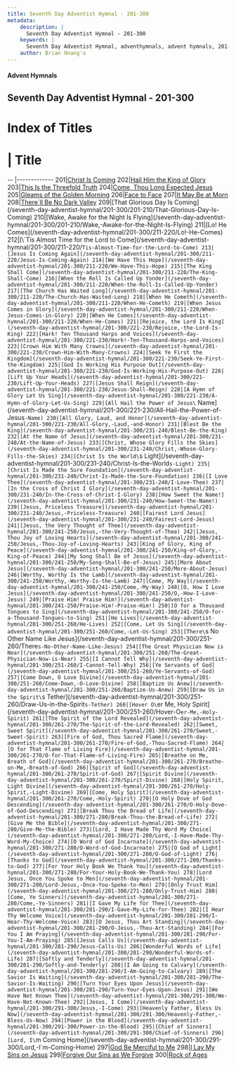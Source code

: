 ```yaml
---
title: Seventh Day Adventist Hymnal - 201-300
metadata:
    description: |
      Seventh Day Adventist Hymnal - 201-300
    keywords: |
      Seventh Day Adventist Hymnal, adventhymnals, advent hymnals, 201-300
    author: Brian Onang'o
---
```


#### Advent Hymnals
## Seventh Day Adventist Hymnal - 201-300

# Index of Titles
# | Title                        
-- |-------------
201|[Christ Is Coming](/seventh-day-adventist-hymnal/201-300/201-210/Christ-Is-Coming)
202|[Hail Him the King of Glory](/seventh-day-adventist-hymnal/201-300/201-210/Hail-Him-the-King-of-Glory)
203|[This Is the Threefold Truth](/seventh-day-adventist-hymnal/201-300/201-210/This-Is-the-Threefold-Truth)
204|[Come, Thou Long Expected Jesus](/seventh-day-adventist-hymnal/201-300/201-210/Come,-Thou-Long-Expected-Jesus)
205|[Gleams of the Golden Morning](/seventh-day-adventist-hymnal/201-300/201-210/Gleams-of-the-Golden-Morning)
206|[Face to Face](/seventh-day-adventist-hymnal/201-300/201-210/Face-to-Face)
207|[It May Be at Morn](/seventh-day-adventist-hymnal/201-300/201-210/It-May-Be-at-Morn)
208|[There\`ll Be No Dark Valley](/seventh-day-adventist-hymnal/201-300/201-210/There`ll-Be-No-Dark-Valley)
209|[That Glorious Day Is Coming](/seventh-day-adventist-hymnal/201-300/201-210/That-Glorious-Day-Is-Coming)
210|[Wake, Awake for the Night Is Flying](/seventh-day-adventist-hymnal/201-300/201-210/Wake,-Awake-for-the-Night-Is-Flying)
211|[Lo! He Comes](/seventh-day-adventist-hymnal/201-300/211-220/Lo!-He-Comes)
212|[\`Tis Almost Time for the Lord to Come](/seventh-day-adventist-hymnal/201-300/211-220/`Tis-Almost-Time-for-the-Lord-to-Come)
213|[Jesus Is Coming Again](/seventh-day-adventist-hymnal/201-300/211-220/Jesus-Is-Coming-Again)
214|[We Have This Hope](/seventh-day-adventist-hymnal/201-300/211-220/We-Have-This-Hope)
215|[The King Shall Come](/seventh-day-adventist-hymnal/201-300/211-220/The-King-Shall-Come)
216|[When the Roll Is Called Up Yonder](/seventh-day-adventist-hymnal/201-300/211-220/When-the-Roll-Is-Called-Up-Yonder)
217|[The Church Has Waited Long](/seventh-day-adventist-hymnal/201-300/211-220/The-Church-Has-Waited-Long)
218|[When He Cometh](/seventh-day-adventist-hymnal/201-300/211-220/When-He-Cometh)
219|[When Jesus Comes in Glory](/seventh-day-adventist-hymnal/201-300/211-220/When-Jesus-Comes-in-Glory)
220|[When He Comes](/seventh-day-adventist-hymnal/201-300/211-220/When-He-Comes)
221|[Rejoice, the Lord Is King](/seventh-day-adventist-hymnal/201-300/221-230/Rejoice,-the-Lord-Is-King)
222|[Hark! Ten Thousand Harps and Voices](/seventh-day-adventist-hymnal/201-300/221-230/Hark!-Ten-Thousand-Harps-and-Voices)
223|[Crown Him With Many Crowns](/seventh-day-adventist-hymnal/201-300/221-230/Crown-Him-With-Many-Crowns)
224|[Seek Ye First the Kingdom](/seventh-day-adventist-hymnal/201-300/221-230/Seek-Ye-First-the-Kingdom)
225|[God Is Working His Purpose Out](/seventh-day-adventist-hymnal/201-300/221-230/God-Is-Working-His-Purpose-Out)
226|[Lift Up Your Heads](/seventh-day-adventist-hymnal/201-300/221-230/Lift-Up-Your-Heads)
227|[Jesus Shall Reign](/seventh-day-adventist-hymnal/201-300/221-230/Jesus-Shall-Reign)
228|[A Hymn of Glory Let Us Sing](/seventh-day-adventist-hymnal/201-300/221-230/A-Hymn-of-Glory-Let-Us-Sing)
229|[All Hail the Power of Jesus\` Name](/seventh-day-adventist-hymnal/201-300/221-230/All-Hail-the-Power-of-Jesus`-Name)
230|[All Glory, Laud, and Honor](/seventh-day-adventist-hymnal/201-300/221-230/All-Glory,-Laud,-and-Honor)
231|[Blest Be the King](/seventh-day-adventist-hymnal/201-300/231-240/Blest-Be-the-King)
232|[At the Name of Jesus](/seventh-day-adventist-hymnal/201-300/231-240/At-the-Name-of-Jesus)
233|[Christ, Whose Glory Fills the Skies](/seventh-day-adventist-hymnal/201-300/231-240/Christ,-Whose-Glory-Fills-the-Skies)
234|[Christ Is the World\`s Light](/seventh-day-adventist-hymnal/201-300/231-240/Christ-Is-the-World`s-Light)
235|[Christ Is Made the Sure Foundation](/seventh-day-adventist-hymnal/201-300/231-240/Christ-Is-Made-the-Sure-Foundation)
236|[I Love Thee](/seventh-day-adventist-hymnal/201-300/231-240/I-Love-Thee)
237|[In the Cross of Christ I Glory](/seventh-day-adventist-hymnal/201-300/231-240/In-the-Cross-of-Christ-I-Glory)
238|[How Sweet the Name!](/seventh-day-adventist-hymnal/201-300/231-240/How-Sweet-the-Name!)
239|[Jesus, Priceless Treasure](/seventh-day-adventist-hymnal/201-300/231-240/Jesus,-Priceless-Treasure)
240|[Fairest Lord Jesus](/seventh-day-adventist-hymnal/201-300/231-240/Fairest-Lord-Jesus)
241|[Jesus, the Very Thought of Thee](/seventh-day-adventist-hymnal/201-300/241-250/Jesus,-the-Very-Thought-of-Thee)
242|[Jesus, Thou Joy of Loving Hearts](/seventh-day-adventist-hymnal/201-300/241-250/Jesus,-Thou-Joy-of-Loving-Hearts)
243|[King of Glory, King of Peace](/seventh-day-adventist-hymnal/201-300/241-250/King-of-Glory,-King-of-Peace)
244|[My Song Shall Be of Jesus](/seventh-day-adventist-hymnal/201-300/241-250/My-Song-Shall-Be-of-Jesus)
245|[More About Jesus](/seventh-day-adventist-hymnal/201-300/241-250/More-About-Jesus)
246|[Worthy, Worthy Is the Lamb](/seventh-day-adventist-hymnal/201-300/241-250/Worthy,-Worthy-Is-the-Lamb)
247|[Come, My Way](/seventh-day-adventist-hymnal/201-300/241-250/Come,-My-Way)
248|[O, How I Love Jesus](/seventh-day-adventist-hymnal/201-300/241-250/O,-How-I-Love-Jesus)
249|[Praise Him! Praise Him!](/seventh-day-adventist-hymnal/201-300/241-250/Praise-Him!-Praise-Him!)
250|[O for a Thousand Tongues to Sing](/seventh-day-adventist-hymnal/201-300/241-250/O-for-a-Thousand-Tongues-to-Sing)
251|[He Lives](/seventh-day-adventist-hymnal/201-300/251-260/He-Lives)
252|[Come, Let Us Sing](/seventh-day-adventist-hymnal/201-300/251-260/Come,-Let-Us-Sing)
253|[There\`s No Other Name Like Jesus](/seventh-day-adventist-hymnal/201-300/251-260/There`s-No-Other-Name-Like-Jesus)
254|[The Great Physician Now is Near](/seventh-day-adventist-hymnal/201-300/251-260/The-Great-Physician-Now-is-Near)
255|[I Cannot Tell Why](/seventh-day-adventist-hymnal/201-300/251-260/I-Cannot-Tell-Why)
256|[Ye Servants of God](/seventh-day-adventist-hymnal/201-300/251-260/Ye-Servants-of-God)
257|[Come Down, O Love Divine](/seventh-day-adventist-hymnal/201-300/251-260/Come-Down,-O-Love-Divine)
258|[Baptize Us Anew](/seventh-day-adventist-hymnal/201-300/251-260/Baptize-Us-Anew)
259|[Draw Us in the Spirit\`s Tether](/seventh-day-adventist-hymnal/201-300/251-260/Draw-Us-in-the-Spirit`s-Tether)
260|[Hover O\`er Me, Holy Spirit](/seventh-day-adventist-hymnal/201-300/251-260/Hover-O`er-Me,-Holy-Spirit)
261|[The Spirit of the Lord Revealed](/seventh-day-adventist-hymnal/201-300/261-270/The-Spirit-of-the-Lord-Revealed)
262|[Sweet, Sweet Spirit](/seventh-day-adventist-hymnal/201-300/261-270/Sweet,-Sweet-Spirit)
263|[Fire of God, Thou Sacred Flame](/seventh-day-adventist-hymnal/201-300/261-270/Fire-of-God,-Thou-Sacred-Flame)
264|[O for That Flame of Living Fire](/seventh-day-adventist-hymnal/201-300/261-270/O-for-That-Flame-of-Living-Fire)
265|[Breathe on Me, Breath of God](/seventh-day-adventist-hymnal/201-300/261-270/Breathe-on-Me,-Breath-of-God)
266|[Spirit of God](/seventh-day-adventist-hymnal/201-300/261-270/Spirit-of-God)
267|[Spirit Divine](/seventh-day-adventist-hymnal/201-300/261-270/Spirit-Divine)
268|[Holy Spirit, Light Divine](/seventh-day-adventist-hymnal/201-300/261-270/Holy-Spirit,-Light-Divine)
269|[Come, Holy Spirit](/seventh-day-adventist-hymnal/201-300/261-270/Come,-Holy-Spirit)
270|[O Holy Dove of God Descending](/seventh-day-adventist-hymnal/201-300/261-270/O-Holy-Dove-of-God-Descending)
271|[Break Thou the Bread of Life](/seventh-day-adventist-hymnal/201-300/271-280/Break-Thou-the-Bread-of-Life)
272|[Give Me the Bible](/seventh-day-adventist-hymnal/201-300/271-280/Give-Me-the-Bible)
273|[Lord, I Have Made Thy Word My Choice](/seventh-day-adventist-hymnal/201-300/271-280/Lord,-I-Have-Made-Thy-Word-My-Choice)
274|[O Word of God Incarnate](/seventh-day-adventist-hymnal/201-300/271-280/O-Word-of-God-Incarnate)
275|[O God of Light](/seventh-day-adventist-hymnal/201-300/271-280/O-God-of-Light)
276|[Thanks to God](/seventh-day-adventist-hymnal/201-300/271-280/Thanks-to-God)
277|[For Your Holy Book We Thank You](/seventh-day-adventist-hymnal/201-300/271-280/For-Your-Holy-Book-We-Thank-You)
278|[Lord Jesus, Once You Spoke to Men](/seventh-day-adventist-hymnal/201-300/271-280/Lord-Jesus,-Once-You-Spoke-to-Men)
279|[Only Trust Him](/seventh-day-adventist-hymnal/201-300/271-280/Only-Trust-Him)
280|[Come, Ye Sinners](/seventh-day-adventist-hymnal/201-300/271-280/Come,-Ye-Sinners)
281|[I Gave My Life for Thee](/seventh-day-adventist-hymnal/201-300/281-290/I-Gave-My-Life-for-Thee)
282|[I Hear Thy Welcome Voice](/seventh-day-adventist-hymnal/201-300/281-290/I-Hear-Thy-Welcome-Voice)
283|[O Jesus, Thou Art Standing](/seventh-day-adventist-hymnal/201-300/281-290/O-Jesus,-Thou-Art-Standing)
284|[For You I Am Praying](/seventh-day-adventist-hymnal/201-300/281-290/For-You-I-Am-Praying)
285|[Jesus Calls Us](/seventh-day-adventist-hymnal/201-300/281-290/Jesus-Calls-Us)
286|[Wonderful Words of Life](/seventh-day-adventist-hymnal/201-300/281-290/Wonderful-Words-of-Life)
287|[Softly and Tenderly](/seventh-day-adventist-hymnal/201-300/281-290/Softly-and-Tenderly)
288|[I Am Going to Calvary](/seventh-day-adventist-hymnal/201-300/281-290/I-Am-Going-to-Calvary)
289|[The Savior Is Waiting](/seventh-day-adventist-hymnal/201-300/281-290/The-Savior-Is-Waiting)
290|[Turn Your Eyes Upon Jesus](/seventh-day-adventist-hymnal/201-300/281-290/Turn-Your-Eyes-Upon-Jesus)
291|[We Have Not Known Thee](/seventh-day-adventist-hymnal/201-300/291-300/We-Have-Not-Known-Thee)
292|[Jesus, I Come](/seventh-day-adventist-hymnal/201-300/291-300/Jesus,-I-Come)
293|[Heavenly Father, Bless Us Now](/seventh-day-adventist-hymnal/201-300/291-300/Heavenly-Father,-Bless-Us-Now)
294|[Power in the Blood](/seventh-day-adventist-hymnal/201-300/291-300/Power-in-the-Blood)
295|[Chief of Sinners](/seventh-day-adventist-hymnal/201-300/291-300/Chief-of-Sinners)
296|[Lord, I\`m Coming Home](/seventh-day-adventist-hymnal/201-300/291-300/Lord,-I`m-Coming-Home)
297|[God Be Merciful to Me](/seventh-day-adventist-hymnal/201-300/291-300/God-Be-Merciful-to-Me)
298|[I Lay My Sins on Jesus](/seventh-day-adventist-hymnal/201-300/291-300/I-Lay-My-Sins-on-Jesus)
299|[Forgive Our Sins as We Forgive](/seventh-day-adventist-hymnal/201-300/291-300/Forgive-Our-Sins-as-We-Forgive)
300|[Rock of Ages](/seventh-day-adventist-hymnal/201-300/291-300/Rock-of-Ages)
